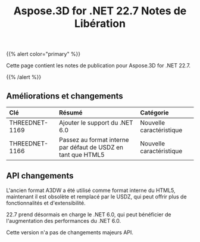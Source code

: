 ﻿---
title: Aspose.3D for .NET 22.7 Notes de Libération
type: docs
weight: 6
url: /fr/net/aspose-3d-for-net-22-7-release-notes/
description: Les notes de sortie du Aspose.3D for .NET 22.7.
---
{{% alert color="primary" %}}

Cette page contient les notes de publication pour Aspose.3D for .NET 22.7.

{{% /alert %}}
## **Améliorations et changements**

|**Clé**|**Résumé**|**Catégorie**|
|:- |:- |:- |
|THREEDNET-1169 |Ajouter le support du .NET 6.0|Nouvelle caractéristique|
|THREEDNET-1166 |Passez au format interne par défaut de USDZ en tant que HTML5|Nouvelle caractéristique|

## API changements ##


L'ancien format A3DW a été utilisé comme format interne du HTML5, maintenant il est obsolète et remplacé par le USDZ, qui peut offrir plus de fonctionnalités et d'extensibilité.

22.7 prend désormais en charge le .NET 6.0, qui peut bénéficier de l'augmentation des performances du .NET 6.0.

Cette version n'a pas de changements majeurs API.



